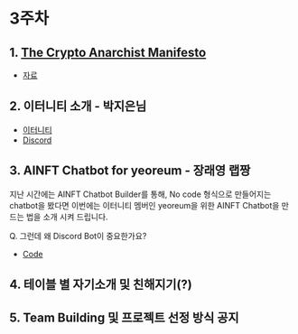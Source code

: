 # 3주차

## 1. [The Crypto Anarchist Manifesto](https://groups.csail.mit.edu/mac/classes/6.805/articles/crypto/cypherpunks/may-crypto-manifesto.html)

- [자료]()

## 2. 이터니티 소개 - 박지은님

- [이터니티](https://planet-aiia.com/)
- [Discord](https://discord.com/invite/9hrrUMfzpN)

## 3. AINFT Chatbot for yeoreum - 장래영 랩짱

지난 시간에는 AINFT Chatbot Builder를 통해, No code 형식으로 만들어지는 chatbot을 봤다면 이번에는 이터니티 멤버인 yeoreum을 위한 AINFT Chatbot을 만드는 법을 소개 시켜 드립니다.

Q. 그런데 왜 Discord Bot이 중요한가요?


- [Code](https://github.com/Laeyoung/discord-bot-for-yeoreum)

## 4. 테이블 별 자기소개 및 친해지기(?)

## 5. Team Building 및 프로젝트 선정 방식 공지

